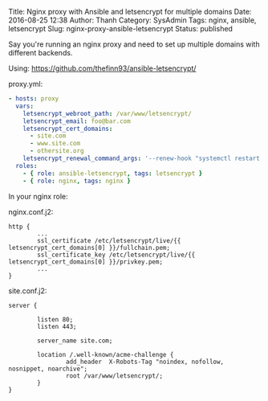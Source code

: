 Title: Nginx proxy with Ansible and letsencrypt for multiple domains
Date: 2016-08-25 12:38
Author: Thanh
Category: SysAdmin
Tags: nginx, ansible, letsencrypt
Slug: nginx-proxy-ansible-letsencrypt
Status: published

Say you're running an nginx proxy and need to set up multiple domains with different backends.

Using: https://github.com/thefinn93/ansible-letsencrypt/

proxy.yml:

```yaml
- hosts: proxy
  vars:
    letsencrypt_webroot_path: /var/www/letsencrypt/
    letsencrypt_email: foo@bar.com
    letsencrypt_cert_domains:
      - site.com
      - www.site.com
      - othersite.org
    letsencrypt_renewal_command_args: '--renew-hook "systemctl restart nginx"'
  roles:
    - { role: ansible-letsencrypt, tags: letsencrypt }
    - { role: nginx, tags: nginx }
```

In your nginx role:

nginx.conf.j2:

```jinja2
http {
        ...
        ssl_certificate /etc/letsencrypt/live/{{ letsencrypt_cert_domains[0] }}/fullchain.pem;
        ssl_certificate_key /etc/letsencrypt/live/{{ letsencrypt_cert_domains[0] }}/privkey.pem;
        ...
}
```

site.conf.j2:

```nginx
server {

        listen 80;
        listen 443;

        server_name site.com;

        location /.well-known/acme-challenge {
                add_header  X-Robots-Tag "noindex, nofollow, nosnippet, noarchive";
                root /var/www/letsencrypt/;
        }   
}
```
